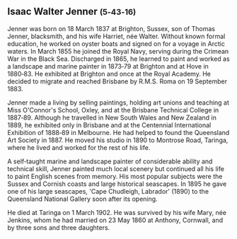 
## Isaac Walter Jenner <small>(5‑43‑16)</small>

Jenner was born on 18 March 1837 at Brighton, Sussex, son of Thomas Jenner, blacksmith, and his wife Harriet, née Walter. Without known formal education, he worked on oyster boats and signed on for a voyage in Arctic waters. In March 1855 he joined the Royal Navy, serving during the Crimean War in the Black Sea. Discharged in 1865, he learned to paint and worked as a landscape and marine painter in 1873‑79 at Brighton and at Hove in 1880‑83. He exhibited at Brighton and once at the Royal Academy. He decided to migrate and reached Brisbane by R.M.S. Roma on 19 September 1883.

Jenner made a living by selling paintings, holding art unions and teaching at Miss O'Connor's School, Oxley, and at the Brisbane Technical College in 1887‑89. Although he travelled in New South Wales and New Zealand in 1889, he exhibited only in Brisbane and at the Centennial International Exhibition of 1888‑89 in Melbourne. He had helped to found the Queensland Art Society in 1887. He moved his studio in 1890 to Montrose Road, Taringa, where he lived and worked for the rest of his life.

A self‑taught marine and landscape painter of considerable ability and technical skill, Jenner painted much local scenery but continued all his life to paint English scenes from memory. His most popular subjects were the Sussex and Cornish coasts and large historical seascapes. In 1895 he gave one of his large seascapes, 'Cape Chudleigh, Labrador' (1890) to the Queensland National Gallery soon after its opening.

He died at Taringa on 1 March 1902. He was survived by his wife Mary, née Jenkins, whom he had married on 23 May 1860 at Anthony, Cornwall, and by three sons and three daughters.
